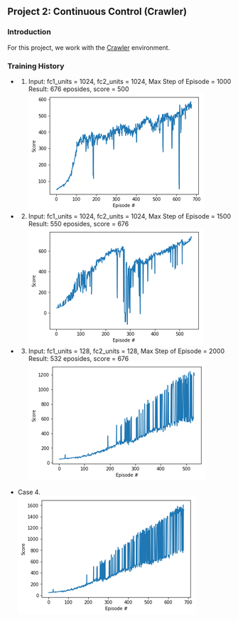 ## Project 2: Continuous Control (Crawler)   

### Introduction

For this project, we work with the [Crawler](https://github.com/Unity-Technologies/ml-agents/blob/master/docs/Learning-Environment-Examples.md#crawler) environment.   

### Training History

 * 1. Input: fc1_units = 1024, fc2_units = 1024, Max Step of Episode = 1000   
   Result: 676 eposides, score = 500    
   ![](images/plot_500score.png)   
   
 * 2. Input: fc1_units = 1024, fc2_units = 1024, Max Step of Episode = 1500    
   Result: 550 eposides, score = 676    
   ![](images/plot_650score.png)   
     
 * 3. Input: fc1_units = 128, fc2_units = 128, Max Step of Episode = 2000  
   Result: 532 eposides, score = 676    
   ![](images/plot_800score.png)
      
 * Case 4.   
   ![](images/plot_1200score.png)
   
   
